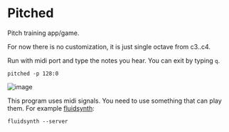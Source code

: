 # Pitched

Pitch training app/game.

For now there is no customization, it is just single octave from c3..c4.

Run with midi port and type the notes you hear. You can exit by typing `q`.
```shell
pitched -p 128:0
```
![image](https://github.com/user-attachments/assets/88559522-b558-44f4-8d88-764da0008862)

This program uses midi signals. You need to use something that can play them.
For example [fluidsynth](https://www.fluidsynth.org/):
```shell
fluidsynth --server
```
